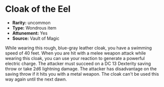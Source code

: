 
# Cloak of the Eel

* **Rarity:** uncommon
* **Type:** Wondrous item
* **Attunement:** Yes
* **Source:** Vault of Magic


While wearing this rough, blue-gray leather cloak, you have a swimming speed of 40 feet. When you are hit with a melee weapon attack while wearing this cloak, you can use your reaction to generate a powerful electric charge. The attacker must succeed on a DC 13 Dexterity saving throw or take 2d6 lightning damage. The attacker has disadvantage on the saving throw if it hits you with a metal weapon. The cloak can't be used this way again until the next dawn.
